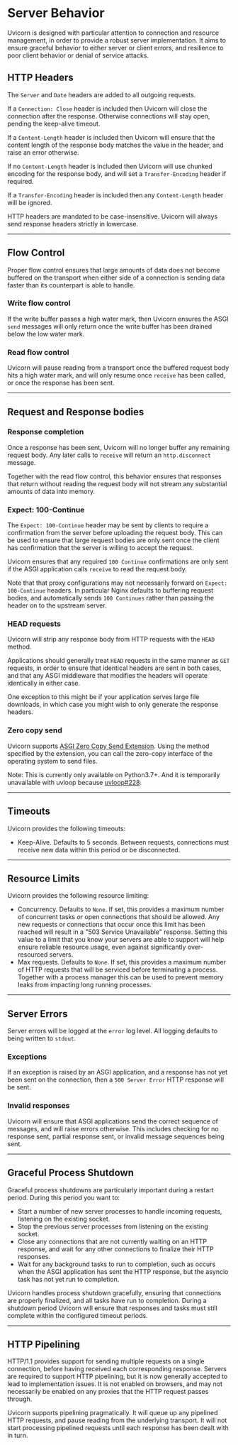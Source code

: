 # Server Behavior

Uvicorn is designed with particular attention to connection and resource management, in order to provide a robust server implementation. It aims to ensure graceful behavior to either server or client errors, and resilience to poor client behavior or denial of service attacks.

## HTTP Headers

The `Server` and `Date` headers are added to all outgoing requests.

If a `Connection: Close` header is included then Uvicorn will close the connection after the response. Otherwise connections will stay open, pending the keep-alive timeout.

If a `Content-Length` header is included then Uvicorn will ensure that the content length of the response body matches the value in the header, and raise an error otherwise.

If no `Content-Length` header is included then Uvicorn will use chunked encoding for the response body, and will set a `Transfer-Encoding` header if required.

If a `Transfer-Encoding` header is included then any `Content-Length` header will be ignored.

HTTP headers are mandated to be case-insensitive. Uvicorn will always send response headers strictly in lowercase.

---

## Flow Control

Proper flow control ensures that large amounts of data does not become buffered on the transport when either side of a connection is sending data faster than its counterpart is able to handle.

### Write flow control

If the write buffer passes a high water mark, then Uvicorn ensures the ASGI `send` messages will only return once the write buffer has been drained below the low water mark.

### Read flow control

Uvicorn will pause reading from a transport once the buffered request body hits a high water mark, and will only resume once `receive` has been called, or once the response has been sent.

---

## Request and Response bodies

### Response completion

Once a response has been sent, Uvicorn will no longer buffer any remaining request body. Any later calls to `receive` will return an `http.disconnect` message.

Together with the read flow control, this behavior ensures that responses that return without reading the request body will not stream any substantial amounts of data into memory.

### Expect: 100-Continue

The `Expect: 100-Continue` header may be sent by clients to require a confirmation from the server before uploading the request body. This can be used to ensure that large request bodies are only sent once the client has confirmation that the server is willing to accept the request.

Uvicorn ensures that any required `100 Continue` confirmations are only sent if the ASGI application calls `receive` to read the request body.

Note that that proxy configurations may not necessarily forward on `Expect: 100-Continue` headers. In particular Nginx defaults to buffering request bodies, and automatically sends `100 Continues` rather than passing the header on to the upstream server.

### HEAD requests

Uvicorn will strip any response body from HTTP requests with the `HEAD` method.

Applications should generally treat `HEAD` requests in the same manner as `GET` requests, in order to ensure that identical headers are sent in both cases, and that any ASGI middleware that modifies the headers will operate identically in either case.

One exception to this might be if your application serves large file downloads, in which case you might wish to only generate the response headers.

### Zero copy send

Uvicorn supports [ASGI Zero Copy Send Extension](https://asgi.readthedocs.io/en/latest/extensions.html#zero-copy-send). Using the method specified by the extension, you can call the zero-copy interface of the operating system to send files.

Note: This is currently only available on Python3.7+. And it is temporarily unavailable with uvloop because [uvloop#228](https://github.com/MagicStack/uvloop/issues/228).

---

## Timeouts

Uvicorn provides the following timeouts:

* Keep-Alive. Defaults to 5 seconds. Between requests, connections must receive new data within this period or be disconnected.

---

## Resource Limits

Uvicorn provides the following resource limiting:

* Concurrency. Defaults to `None`. If set, this provides a maximum number of concurrent tasks *or* open connections that should be allowed. Any new requests or connections that occur once this limit has been reached will result in a "503 Service Unavailable" response. Setting this value to a limit that you know your servers are able to support will help ensure reliable resource usage, even against significantly over-resourced servers.
* Max requests. Defaults to `None`. If set, this provides a maximum number of HTTP requests that will be serviced before terminating a process. Together with a process manager this can be used to prevent memory leaks from impacting long running processes.

---

## Server Errors

Server errors will be logged at the `error` log level. All logging defaults to being written to `stdout`.

### Exceptions

If an exception is raised by an ASGI application, and a response has not yet been sent on the connection, then a `500 Server Error` HTTP response will be sent.

### Invalid responses

Uvicorn will ensure that ASGI applications send the correct sequence of messages, and will raise errors otherwise. This includes checking for no response sent, partial response sent, or invalid message sequences being sent.

---

## Graceful Process Shutdown

Graceful process shutdowns are particularly important during a restart period. During this period you want to:

* Start a number of new server processes to handle incoming requests, listening on the existing socket.
* Stop the previous server processes from listening on the existing socket.
* Close any connections that are not currently waiting on an HTTP response, and wait for any other connections to finalize their HTTP responses.
* Wait for any background tasks to run to completion, such as occurs when the ASGI application has sent the HTTP response, but the asyncio task has not yet run to completion.

Uvicorn handles process shutdown gracefully, ensuring that connections are properly finalized, and all tasks have run to completion. During a shutdown period Uvicorn will ensure that responses and tasks must still complete within the configured timeout periods.

---

## HTTP Pipelining

HTTP/1.1 provides support for sending multiple requests on a single connection, before having received each corresponding response. Servers are required to support HTTP pipelining, but it is now generally accepted to lead to implementation issues. It is not enabled on browsers, and may not necessarily be enabled on any proxies that the HTTP request passes through.

Uvicorn supports pipelining pragmatically. It will queue up any pipelined HTTP requests, and pause reading from the underlying transport. It will not start processing pipelined requests until each response has been dealt with in turn.
